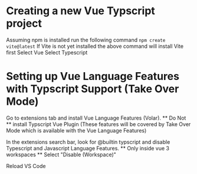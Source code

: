 # Creating a new Vue Typscript project
Assuming npm is installed run the following command
`npm create vite@latest`
If Vite is not yet installed the above command will install Vite first
Select Vue
Select Typescript


# Setting up Vue Language Features with Typscript Support (Take Over Mode)

Go to extensions tab and install Vue Language Features (Volar).
** Do Not ** install Typscript Vue Plugin (These features will be covered by Take Over Mode which is available with the Vue Language Features)


In the extensions search bar, look for @builtin typscript and disable Typescript and Javascript Language Features. ** Only inside vue 3 workspaces ** 
Select "Disable (Workspace)"

Reload VS Code